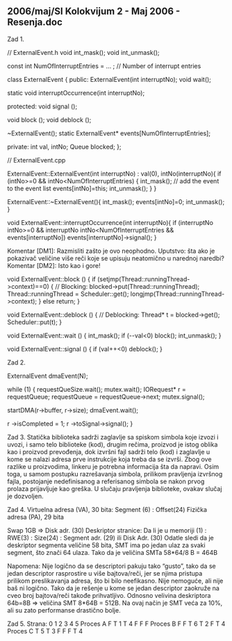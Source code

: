 2006/maj/SI Kolokvijum 2 - Maj 2006 - Resenja.doc
--------------------------------------------------------------------------------


Zad 1.

// ExternalEvent.h
void int_mask();
void int_unmask();

const int NumOfInterruptEntries = ... ; // Number of interrupt entries

class ExternalEvent {
public:
  ExternalEvent(int interruptNo);
  void wait();

  static void interruptOccurrence(int interruptNo);

protected:
  void signal ();

  void block ();
  void deblock ();

  ~ExternalEvent();
  static ExternalEvent* events[NumOfInterruptEntries];

private:
  int val, intNo;
  Queue blocked;
};

// ExternalEvent.cpp

ExternalEvent::ExternalEvent(int interruptNo) : val(0),
intNo(interruptNo){
   if (intNo>=0 &&   intNo<NumOfInterruptEntries) {
      int_mask();
        // add the event to the event list
        events[intNo]=this;
        int_unmask();
   }
}

ExternalEvent::~ExternalEvent(){
   int_mask();
   events[intNo]=0;
   int_unmask();
}

void ExternalEvent::interruptOccurrence(int interruptNo){
   if (interruptNo intNo>=0 && interruptNo intNo<NumOfInterruptEntries
  && events[interruptNo])
     events[interruptNo]->signal();
}

Komentar [DM1]: Razmisliti zašto je ovo neophodno. Uputstvo:
šta ako je pokazivač veličine više reči koje se upisuju neatomično u
narednoj naredbi?
Komentar [DM2]: Isto kao i gore!

void ExternalEvent::block () {
  if (setjmp(Thread::runningThread->context)==0) {
    // Blocking:
    blocked->put(Thread::runningThread);
    Thread::runningThread = Scheduler::get();
    longjmp(Thread::runningThread->context);
  } else return;
}

void ExternalEvent::deblock () {
  // Deblocking:
  Thread* t = blocked->get();
  Scheduler::put(t);
}

void ExternalEvent::wait () {
  int_mask();
  if (--val<0) block();
  int_unmask();
}

void ExternalEvent::signal () {
  if (val++<0) deblock();
}

Zad 2.

ExternalEvent dmaEvent(N);

while (1) {
  requestQueSize.wait();
  mutex.wait();
  IORequest* r = requestQueue;
  requestQueue = requestQueue->next;
  mutex.signal();

  startDMA(r->buffer, r->size);
  dmaEvent.wait();

  r  ->isCompleted = 1;
  r  ->toSignal->signal();
}

Zad 3. Statička biblioteka sadrži zaglavlje sa spiskom simbola koje izvozi i uvozi, i samo
telo biblioteke (kod), drugim rečima, proizvod je istog oblika kao i proizvod prevođenja,
dok izvršni fajl sadrži telo (kod) i zaglavlje u kome se nalazi adresa prve instrukcije koja
treba da se izvrši. Zbog ove razlike u proizvodima, linkeru je potrebna informacija šta da
napravi. Osim  toga,  u  samom  postupku  razrešavanja  simbola,  prilikom  pravljenja
izvršnog  fajla,  postojanje  nedefinisanog  a  referisanog  simbola se nakon prvog prolaza
prijavljuje kao greška. U slučaju pravljenja biblioteke, ovakav slučaj je dozvoljen.

Zad 4.
Virtuelna adresa (VA), 30 bita: Segment (6) :  Offset(24)
Fizička adresa (PA), 29 bita

Swap 1GB => Disk adr. (30)
Deskriptor stranice: Da li je u memoriji (1) : RWE(3) : Size(24) : Segment
adr.  (29) ili   Disk Adr. (30)
Odatle sledi da je deskriptor segmenta veličine 58 bita, SMT ima po jedan ulaz za
svaki segment, što znači 64 ulaza. Tako da je veličina SMTa 58*64/8 B = 464B

Napomena: Nije logično da se descriptori pakuju tako  “gusto”,  tako  da  se  jedan
descriptor  rasprostire  u  više  bajtova/reči,  jer  se  njima  pristupa  prilikom
preslikavanja  adresa,  što  bi  bilo  neefikasno.  Nije  nemoguće,  ali  nije  baš  ni
logično.  Tako  da  je  rešenje  u  kome  se jedan  descriptor  zaokruže  na  cveo  broj
bajtova/reči  takođe  prihvatljivo.  Odnosno  velivina  deskriptora  64b=8B  =>
veličina SMT 8*64B = 512B. Na ovaj način je SMT veća za 10%, ali su zato
performanse drastično bolje.

Zad 5.
Strana: 0 1 2 3 4 5
Proces A F T 1 T 4 F F F
Proces B F F T 6 T 2 F T 4
Proces C T 5 T 3 F F F T 4


